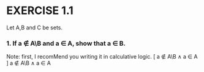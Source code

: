 # EXERCISE 1.1
Let A,B and C be sets.
###  1.  If a ∉ A\B and a ∈ A, show that a ∈ B.
Note: first, I recomMend you writing it in calculative logic.
\[
a ∉ A\B ∧ a ∈ A
\]
a ∉ A\B ∧ a ∈ A

